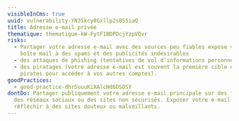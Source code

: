 ```yaml
---
visibleInCms: true
uuid: vulnerability-YN3Skcy8Gxllp2s0S5iaQ
title: Adresse e-mail privée
thematique: thematique-kW-FytF1BDPDcjYzpVQvr
risks:
  - Partager votre adresse e-mail avec des sources peu fiables expose votre
    boîte mail à des spams et des publicités indésirables
  - des attaques de phishing (tentatives de vol d’informations personnelles)
  - des piratages (votre adresse e-mail est souvent la première cible des
    pirates pour accéder à vos autres comptes).
goodPractices:
  - good-practice-dhr5uuuKiXAlcHd6DSOSY
dontDo: Partager publiquement votre adresse e-mail principale sur des forums,
  des réseaux sociaux ou des sites non sécurisés. Exposer votre e-mail sans
  réfléchir à des sites douteux ou malveillants.
---
```

